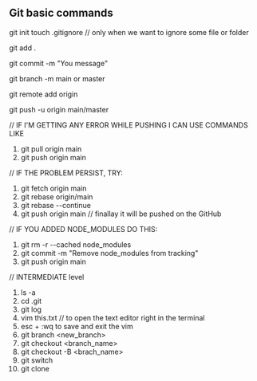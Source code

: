 ## Git basic commands

git init
touch .gitignore // only when we want to ignore some file or folder

git add .

git commit -m "You message"

git branch -m main or master

git remote add origin <link here>

git push -u origin main/master


// IF I'M GETTING ANY ERROR WHILE PUSHING I CAN USE COMMANDS LIKE

1. git pull origin main
2. git push origin main

// IF THE PROBLEM PERSIST, TRY:

1. git fetch origin main
2. git rebase origin/main
3. git rebase --continue
4. git push origin main // finallay it will be pushed on the GitHub

// IF YOU ADDED NODE_MODULES DO THIS:

1. git rm -r --cached node_modules
2. git commit -m "Remove node_modules from tracking"
3. git push origin main



// INTERMEDIATE level

1. ls -a
2. cd .git
3. git log
4. vim this.txt // to open the text editor right in the terminal
5. esc + :wq to save and exit the vim
6. git branch <new_branch>
7. git checkout <branch_name>
8. git checkout -B <brach_name>
9. git switch <branch>
10. git clone <url>
